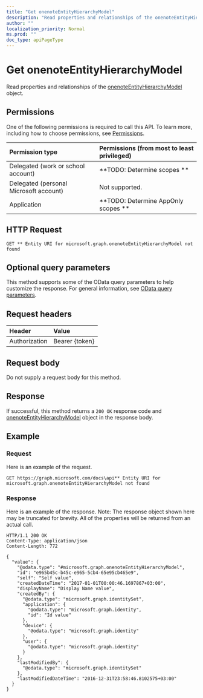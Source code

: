 ```yaml
---
title: "Get onenoteEntityHierarchyModel"
description: "Read properties and relationships of the onenoteEntityHierarchyModel object."
author: ""
localization_priority: Normal
ms.prod: ""
doc_type: apiPageType
---
```


# Get onenoteEntityHierarchyModel

Read properties and relationships of the [onenoteEntityHierarchyModel](../resources/onenoteentityhierarchymodel.md) object.

## Permissions
One of the following permissions is required to call this API. To learn more, including how to choose permissions, see [Permissions](/concepts/permissions-reference.md).

|Permission type|Permissions (from most to least privileged)|
|:---|:---|
|Delegated (work or school account)|**TODO: Determine scopes **|
|Delegated (personal Microsoft account)|Not supported.|
|Application|**TODO: Determine AppOnly scopes **|

## HTTP Request
<!-- {
  "blockType": "ignored"
}
-->
``` http
GET ** Entity URI for microsoft.graph.onenoteEntityHierarchyModel not found
```

## Optional query parameters
This method supports some of the OData query parameters to help customize the response. For general information, see [OData query parameters](/graph/query-parameters).

## Request headers
|Header|Value|
|:---|:---|
|Authorization|Bearer {token}|

## Request body
Do not supply a request body for this method.

## Response
If successful, this method returns a `200 OK` response code and [onenoteEntityHierarchyModel](../resources/onenoteentityhierarchymodel.md) object in the response body.

## Example

### Request
Here is an example of the request.
<!-- {
  "blockType": "request",
  "name": "get_onenoteentityhierarchymodel"
}
-->
``` http
GET https://graph.microsoft.com/docs\api** Entity URI for microsoft.graph.onenoteEntityHierarchyModel not found
```

### Response
Here is an example of the response. Note: The response object shown here may be truncated for brevity. All of the properties will be returned from an actual call.
<!-- {
  "blockType": "response",
  "truncated": true,
  "@odata.type": "microsoft.graph.onenoteEntityHierarchyModel"
}
-->
``` http
HTTP/1.1 200 OK
Content-Type: application/json
Content-Length: 772

{
  "value": {
    "@odata.type": "#microsoft.graph.onenoteEntityHierarchyModel",
    "id": "e965b45c-b45c-e965-5cb4-65e95cb465e9",
    "self": "Self value",
    "createdDateTime": "2017-01-01T00:00:46.1697867+03:00",
    "displayName": "Display Name value",
    "createdBy": {
      "@odata.type": "microsoft.graph.identitySet",
      "application": {
        "@odata.type": "microsoft.graph.identity",
        "id": "Id value"
      },
      "device": {
        "@odata.type": "microsoft.graph.identity"
      },
      "user": {
        "@odata.type": "microsoft.graph.identity"
      }
    },
    "lastModifiedBy": {
      "@odata.type": "microsoft.graph.identitySet"
    },
    "lastModifiedDateTime": "2016-12-31T23:58:46.8102575+03:00"
  }
}
```

